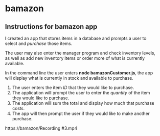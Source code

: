 # bamazon

## Instructions for bamazon app

I created an app that stores items in a database and prompts a user to select and *purchase* those items. 

The user may also enter the manager program and check inventory levels, as well as add new inventory items or order more of what is currently available.

In the command line the user enters **node bamazonCustomer.js**, the app will display what is currently in stock and available to purchase. 

1. The user enters the item *ID* that they would like to purchase.
2. The application will prompt the user to enter the *quantity* of the item they would like to purchase.
3. The application will sum the total and display how much that purchase costs.
4. The app will then prompt the user if they would like to make another purchase.

https://bamazon/Recording #3.mp4





